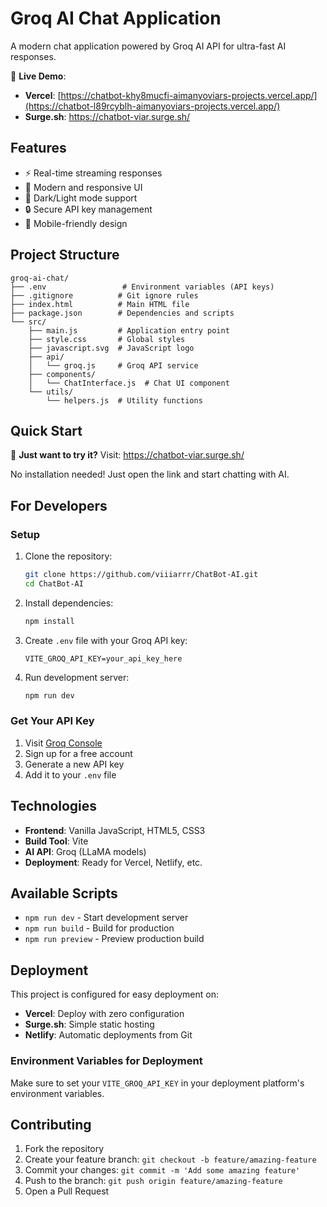 # Groq AI Chat Application

A modern chat application powered by Groq AI API for ultra-fast AI responses.

🌟 **Live Demo**: 
- **Vercel**: [https://chatbot-khy8mucfi-aimanyoviars-projects.vercel.app/](https://chatbot-l89rcyblh-aimanyoviars-projects.vercel.app/)
- **Surge.sh**: https://chatbot-viar.surge.sh/

## Features

- ⚡ Real-time streaming responses
- 🎨 Modern and responsive UI
- 🌙 Dark/Light mode support
- 🔒 Secure API key management
- 📱 Mobile-friendly design

## Project Structure

```
groq-ai-chat/
├── .env                 # Environment variables (API keys)
├── .gitignore          # Git ignore rules
├── index.html          # Main HTML file
├── package.json        # Dependencies and scripts
└── src/
    ├── main.js         # Application entry point
    ├── style.css       # Global styles
    ├── javascript.svg  # JavaScript logo
    ├── api/
    │   └── groq.js     # Groq API service
    ├── components/
    │   └── ChatInterface.js  # Chat UI component
    └── utils/
        └── helpers.js  # Utility functions
```

## Quick Start

🚀 **Just want to try it?** Visit: https://chatbot-viar.surge.sh/

No installation needed! Just open the link and start chatting with AI.

## For Developers

### Setup

1. Clone the repository:
   ```bash
   git clone https://github.com/viiiarrr/ChatBot-AI.git
   cd ChatBot-AI
   ```

2. Install dependencies:
   ```bash
   npm install
   ```

3. Create `.env` file with your Groq API key:
   ```
   VITE_GROQ_API_KEY=your_api_key_here
   ```

4. Run development server:
   ```bash
   npm run dev
   ```

### Get Your API Key

1. Visit [Groq Console](https://console.groq.com/keys)
2. Sign up for a free account
3. Generate a new API key
4. Add it to your `.env` file

## Technologies

- **Frontend**: Vanilla JavaScript, HTML5, CSS3
- **Build Tool**: Vite
- **AI API**: Groq (LLaMA models)
- **Deployment**: Ready for Vercel, Netlify, etc.

## Available Scripts

- `npm run dev` - Start development server
- `npm run build` - Build for production
- `npm run preview` - Preview production build

## Deployment

This project is configured for easy deployment on:
- **Vercel**: Deploy with zero configuration
- **Surge.sh**: Simple static hosting
- **Netlify**: Automatic deployments from Git

### Environment Variables for Deployment

Make sure to set your `VITE_GROQ_API_KEY` in your deployment platform's environment variables.

## Contributing

1. Fork the repository
2. Create your feature branch: `git checkout -b feature/amazing-feature`
3. Commit your changes: `git commit -m 'Add some amazing feature'`
4. Push to the branch: `git push origin feature/amazing-feature`
5. Open a Pull Request
